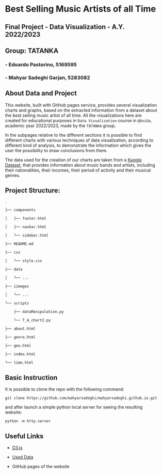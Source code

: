 # **Best Selling Music Artists of all Time**

## **Final Project - Data Visualization - A.Y. 2022/2023** 

## Group: TATANKA
### - Edoardo Pastorino, 5169595
### - Mahyar Sadeghi Garjan, 5283082


## About Data and Project

This website, built with GitHub pages service, provides several visualization charts and graphs, based on the extracted information from a dataset about the best selling music artist of all time. All the visualizations here are created for educational purposes in `Data Visualization` course in `@UniGe`, academic year 2022/2023, made by the `TATANKA` group.

In the subpages relative to the different sections it is possible to find different charts with various techniques of data visualization, according to different kind of analysis, to demonstrate the information which gives the user the possibility to draw conclusions from them.

The data used for the creation of our charts are taken from a [Kaggle Dataset], that provides information about music bands and artists, including their nationalities, their incomes, their period of activity and their musical genres. 

## Project Structure:

```
.

├── components

│   ├── footer.html

│   ├── navbar.html

│   └── sidebar.html

├── README.md

├── css

│   └── style.css

├── data

│   └── ...

├── iimages

│   └── ...

└── scripts

    ├── dataManipulation.py

    └── T_A_chart2.py
    
├── about.html

├── genre.html

├── geo.html

├── index.html

└── time.html
```

## Basic Instruction
It is possible to clone the repo with the following command:
```
git clone https://github.com/mahyarsadeghi/mahyarsadeghi.github.io.git

```
and after launch a simple python local server for seeing the resulting website:
```
python -m http.server

```
## Useful Links

- [D3.js] 
- [Used Data] 
- GitHub pages of the website


   [Used data]: <https://github.com/Jeko83/TrentoTreeMap>
   
   [Kaggle Dataset]: <https://github.com/Jeko83/TrentoTreeMap>

   [D3.js]: <https://d3-graph-gallery.com/>
   
   [GitHub pages of the website]: <https://mahyarsadeghi.github.io/>


